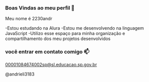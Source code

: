 ### Boas Vindas ao meu perfil 💙

Meu nome é 2230andr

-Estou estudando na Alura
-Estou me desenvolvendo na linguagem JavaScript
-Utilizo esse espaço para minha organização e compartilhamento dos meu projetos desenvolvidos 

### você entrar em contato comigo 📫

00001084674002sp@sl.educacao.sp.gov.br

@andrieli3183








